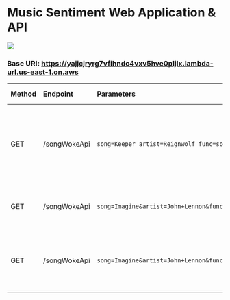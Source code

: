 # Music Sentiment Web Application & API

<img src="https://lennoxanderson.com/portfolio/MusicApp.png" />

### Base URI: https://yajjcjryrg7vfihndc4vxv5hve0pljlx.lambda-url.us-east-1.on.aws


| Method | Endpoint      | Parameters                                   | Description                                                         | Example Request                                                                      | Expected Output                                          |
| :----- | :------------ | :-------------------------------------------- | :------------------------------------------------------------------ | :----------------------------------------------------------------------------------- | :------------------------------------------------------- |
| GET    | /songWokeApi  | `song=Keeper artist=Reignwolf func=songSentiment` | Returns the Song, Artist, URL of the Image associate with song, and the lyrics | `[/songWokeApi?song=Keeper&artist=Reignwolf&func=songSentiment](https://yajjcjryrg7vfihndc4vxv5hve0pljlx.lambda-url.us-east-1.on.aws/songWokeApi?song=Keeper&artist=Reignwolf&func=songSentiment)](https://yajjcjryrg7vfihndc4vxv5hve0pljlx.lambda-url.us-east-1.on.aws/songWokeApi?song=Keeper&artist=Reignwolf&func=songSentiment)` |  2012     |
| GET    | /songWokeApi  | `song=Imagine&artist=John+Lennon&func=currentWokeLevel` | Returns the woke score calculated from an algorithm                 | `/songWokeApi?song=Imagine&artist=John+Lennon&func=currentWokeLevel`                                    | Woke score based on provided parameters                 |
| GET    | /songWokeApi  | `song=Imagine&artist=John+Lennon&func=wokeSentiment` | Returns the lyrics of the artist that contribute to the highest woke score | `/songWokeApi?song=Imagine&artist=John+Lennon&func=wokeSentiment` | Lyrics contributing to "Imagine's" woke score           |


